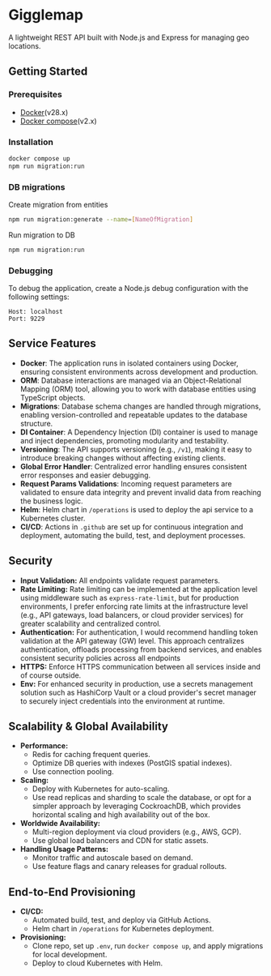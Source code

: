 # Gigglemap

A lightweight REST API built with Node.js and Express for managing geo locations.

## Getting Started

### Prerequisites

- [Docker](https://www.docker.com/)(v28.x)
- [Docker compose](https://docs.docker.com/compose/)(v2.x)

### Installation

```bash
docker compose up
npm run migration:run
```

### DB migrations
Create migration from entities
```bash
npm run migration:generate --name=[NameOfMigration]
```
Run migration to DB
```bash
npm run migration:run
```

### Debugging
To debug the application, create a Node.js debug configuration with the following settings:
```
Host: localhost
Port: 9229
```

## Service Features

- **Docker**: The application runs in isolated containers using Docker, ensuring consistent environments across development and production.
- **ORM**: Database interactions are managed via an Object-Relational Mapping (ORM) tool, allowing you to work with database entities using TypeScript objects.
- **Migrations**: Database schema changes are handled through migrations, enabling version-controlled and repeatable updates to the database structure.
- **DI Container**: A Dependency Injection (DI) container is used to manage and inject dependencies, promoting modularity and testability.
- **Versioning**: The API supports versioning (e.g., `/v1`), making it easy to introduce breaking changes without affecting existing clients.
- **Global Error Handler**: Centralized error handling ensures consistent error responses and easier debugging.
- **Request Params Validations**: Incoming request parameters are validated to ensure data integrity and prevent invalid data from reaching the business logic.
- **Helm**: Helm chart in `/operations` is used to deploy the api service to a Kubernetes cluster.
- **CI/CD**: Actions in `.github` are set up for continuous integration and deployment, automating the build, test, and deployment processes.

## Security

- **Input Validation:** All endpoints validate request parameters.
- **Rate Limiting:** Rate limiting can be implemented at the application level using middleware such as `express-rate-limit`, but for production environments, I prefer enforcing rate limits at the infrastructure level (e.g., API gateways, load balancers, or cloud provider services) for greater scalability and centralized control.
- **Authentication:** For authentication, I would recommend handling token validation at the API gateway (GW) level. This approach centralizes authentication, offloads processing from backend services, and enables consistent security policies across all endpoints
- **HTTPS:** Enforce HTTPS communication between all services inside and of course outside.
- **Env:** For enhanced security in production, use a secrets management solution such as HashiCorp Vault or a cloud provider's secret manager to securely inject credentials into the environment at runtime.

## Scalability & Global Availability

- **Performance:**
    - Redis for caching frequent queries.
    - Optimize DB queries with indexes (PostGIS spatial indexes).
    - Use connection pooling.
- **Scaling:**
    - Deploy with Kubernetes for auto-scaling.
    - Use read replicas and sharding to scale the database, or opt for a simpler approach by leveraging CockroachDB, which provides horizontal scaling and high availability out of the box.
- **Worldwide Availability:**
    - Multi-region deployment via cloud providers (e.g., AWS, GCP).
    - Use global load balancers and CDN for static assets.
- **Handling Usage Patterns:**
    - Monitor traffic and autoscale based on demand.
    - Use feature flags and canary releases for gradual rollouts.

## End-to-End Provisioning

- **CI/CD:**
    - Automated build, test, and deploy via GitHub Actions.
    - Helm chart in `/operations` for Kubernetes deployment.
- **Provisioning:**
    - Clone repo, set up `.env`, run `docker compose up`, and apply migrations for local development.
    - Deploy to cloud Kubernetes with Helm.
